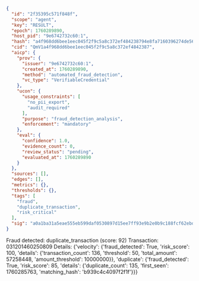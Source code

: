 ```json
{
  "id": "2f35395c571f848f",
  "scope": "agent",
  "key": "RESULT",
  "epoch": 1760289890,
  "host_pid": "9e6742732c60:1",
  "hash": "a4f968dd6bee1eec045f2f9c5a8c372ef484238794e8fa7160396274de56d3bc",
  "cid": "QmV1a4f968dd6bee1eec045f2f9c5a8c372ef4842387",
  "aicp": {
    "prov": {
      "issuer": "9e6742732c60:1",
      "created_at": 1760289890,
      "method": "automated_fraud_detection",
      "vc_type": "VerifiableCredential"
    },
    "ucon": {
      "usage_constraints": [
        "no_pii_export",
        "audit_required"
      ],
      "purpose": "fraud_detection_analysis",
      "enforcement": "mandatory"
    },
    "eval": {
      "confidence": 1.0,
      "evidence_count": 0,
      "review_status": "pending",
      "evaluated_at": 1760289890
    }
  },
  "sources": [],
  "edges": [],
  "metrics": {},
  "thresholds": {},
  "tags": [
    "fraud",
    "duplicate_transaction",
    "risk_critical"
  ],
  "sig": "a0a1ba31a5eae555eb599daf0530897d15ee7ff93e9b2e0b9c188fcf62ebd2dc"
}
```

Fraud detected: duplicate_transaction (score: 92)
Transaction: 031201460250809
Details: {'velocity': {'fraud_detected': True, 'risk_score': 100, 'details': {'transaction_count': 136, 'threshold': 50, 'total_amount': 57258448, 'amount_threshold': 10000000}}, 'duplicate': {'fraud_detected': True, 'risk_score': 85, 'details': {'duplicate_count': 135, 'first_seen': 1760285763, 'matching_hash': 'b939c4c4097f2f1f'}}}